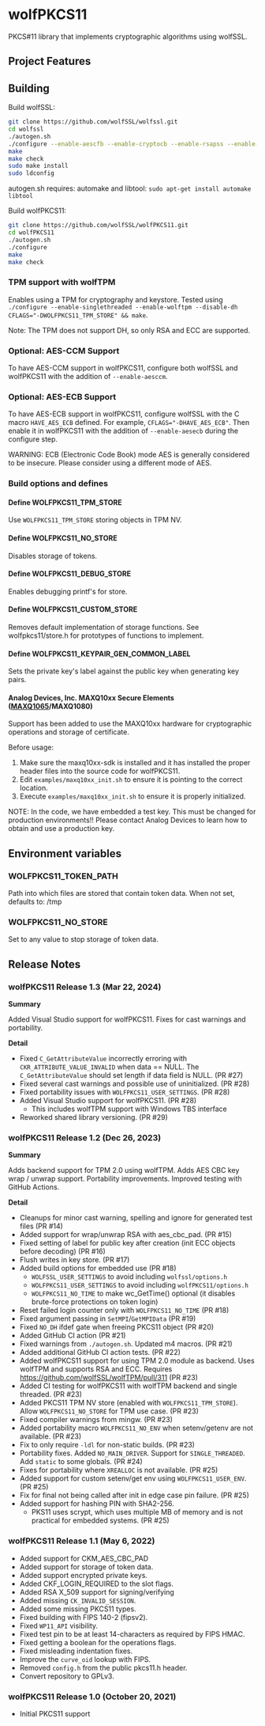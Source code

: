# wolfPKCS11

PKCS#11 library that implements cryptographic algorithms using wolfSSL.


## Project Features

## Building

Build wolfSSL:

```sh
git clone https://github.com/wolfSSL/wolfssl.git
cd wolfssl
./autogen.sh
./configure --enable-aescfb --enable-cryptocb --enable-rsapss --enable-keygen --enable-pwdbased --enable-scrypt C_EXTRA_FLAGS="-DWOLFSSL_PUBLIC_MP -DWC_RSA_DIRECT -DHAVE_AES_ECB -DHAVE_AES_KEYWRAP"
make
make check
sudo make install
sudo ldconfig
```

autogen.sh requires: automake and libtool: `sudo apt-get install automake libtool`

Build wolfPKCS11:

```sh
git clone https://github.com/wolfSSL/wolfPKCS11.git
cd wolfPKCS11
./autogen.sh
./configure
make
make check
```
### TPM support with wolfTPM

Enables using a TPM for cryptography and keystore.
Tested using `./configure --enable-singlethreaded --enable-wolftpm --disable-dh CFLAGS="-DWOLFPKCS11_TPM_STORE" && make`.

Note: The TPM does not support DH, so only RSA and ECC are supported.

### Optional: AES-CCM Support

To have AES-CCM support in wolfPKCS11, configure both wolfSSL and wolfPKCS11
with the addition of `--enable-aesccm`.

### Optional: AES-ECB Support

To have AES-ECB support in wolfPKCS11, configure wolfSSL with the C macro
`HAVE_AES_ECB` defined. For example, `CFLAGS="-DHAVE_AES_ECB"`. Then
enable it in wolfPKCS11 with the addition of `--enable-aesecb` during the
configure step.

WARNING: ECB (Electronic Code Book) mode AES is generally considered to be
insecure. Please consider using a different mode of AES.

### Build options and defines

#### Define WOLFPKCS11_TPM_STORE

Use `WOLFPKCS11_TPM_STORE` storing objects in TPM NV.

#### Define WOLFPKCS11_NO_STORE

Disables storage of tokens.

#### Define WOLFPKCS11_DEBUG_STORE

Enables debugging printf's for store.

#### Define WOLFPKCS11_CUSTOM_STORE

Removes default implementation of storage functions.
See wolfpkcs11/store.h for prototypes of functions to implement.

#### Define WOLFPKCS11_KEYPAIR_GEN_COMMON_LABEL

Sets the private key's label against the public key when generating key pairs.

#### Analog Devices, Inc. MAXQ10xx Secure Elements ([MAXQ1065](https://www.analog.com/en/products/maxq1065.html)/MAXQ1080)

Support has been added to use the MAXQ10xx hardware for cryptographic operations
and storage of certificate.


Before usage:
1. Make sure the maxq10xx-sdk is installed and it has installed the proper
   header files into the source code for wolfPKCS11.
2. Edit `examples/maxq10xx_init.sh` to ensure it is pointing to the correct
   location.
3. Execute `examples/maxq10xx_init.sh` to ensure it is properly initialized.

NOTE: In the code, we have embedded a test key. This must be changed for
      production environments!! Please contact Analog Devices to learn how to
      obtain and use a production key.

## Environment variables

### WOLFPKCS11_TOKEN_PATH

Path into which files are stored that contain token data.
When not set, defaults to: /tmp

### WOLFPKCS11_NO_STORE

Set to any value to stop storage of token data.


## Release Notes

### wolfPKCS11 Release 1.3 (Mar 22, 2024)

**Summary**

Added Visual Studio support for wolfPKCS11. Fixes for cast warnings and portability.

**Detail**

* Fixed `C_GetAttributeValue` incorrectly erroring with `CKR_ATTRIBUTE_VALUE_INVALID` when data == NULL. The `C_GetAttributeValue` should set length if data field is NULL. (PR #27)
* Fixed several cast warnings and possible use of uninitialized. (PR #28)
* Fixed portability issues with `WOLFPKCS11_USER_SETTINGS`. (PR #28)
* Added Visual Studio support for wolfPKCS11. (PR #28)
  - This includes wolfTPM support with Windows TBS interface
* Reworked shared library versioning. (PR #29)


### wolfPKCS11 Release 1.2 (Dec 26, 2023)

**Summary**

Adds backend support for TPM 2.0 using wolfTPM. Adds AES CBC key wrap / unwrap support. Portability improvements. Improved testing with GitHub Actions.

**Detail**

* Cleanups for minor cast warning, spelling and ignore for generated test files (PR #14)
* Added support for wrap/unwrap RSA with aes_cbc_pad. (PR #15)
* Fixed setting of label for public key after creation (init ECC objects before decoding) (PR #16)
* Flush writes in key store. (PR #17)
* Added build options for embedded use (PR #18)
  - `WOLFSSL_USER_SETTINGS` to avoid including `wolfssl/options.h`
  - `WOLFPKCS11_USER_SETTINGS` to avoid including `wolfPKCS11/options.h`
  - `WOLFPKCS11_NO_TIME` to make wc_GetTime() optional (it disables brute-force protections on token login)
* Reset failed login counter only with `WOLFPKCS11_NO_TIME` (PR #18)
* Fixed argument passing in `SetMPI`/`GetMPIData` (PR #19)
* Fixed `NO_DH` ifdef gate when freeing PKCS11 object (PR #20)
* Added GitHub CI action (PR #21)
* Fixed warnings from `./autogen.sh`. Updated m4 macros. (PR #21)
* Added additional GitHub CI action tests. (PR #22)
* Added wolfPKCS11 support for using TPM 2.0 module as backend. Uses wolfTPM and supports RSA and ECC. Requires https://github.com/wolfSSL/wolfTPM/pull/311 (PR #23)
* Added CI testing for wolfPKCS11 with wolfTPM backend and single threaded. (PR #23)
* Added PKCS11 TPM NV store (enabled with `WOLFPKCS11_TPM_STORE`). Allow `WOLFPKCS11_NO_STORE` for TPM use case. (PR #23)
* Fixed compiler warnings from mingw. (PR #23)
* Added portability macro `WOLFPKCS11_NO_ENV` when setenv/getenv are not available. (PR #23)
* Fix to only require `-ldl` for non-static builds. (PR #23)
* Portability fixes. Added `NO_MAIN_DRIVER`. Support for `SINGLE_THREADED`. Add `static` to some globals. (PR #24)
* Fixes for portability where `XREALLOC` is not available. (PR #25)
* Added support for custom setenv/get env using `WOLFPKCS11_USER_ENV`. (PR #25)
* Fix for final not being called after init in edge case pin failure. (PR #25)
* Added support for hashing PIN with SHA2-256.
  - PKS11 uses scrypt, which uses multiple MB of memory and is not practical for embedded systems. (PR #25)

### wolfPKCS11 Release 1.1 (May 6, 2022)

* Added support for CKM_AES_CBC_PAD
* Added support for storage of token data.
* Added support encrypted private keys.
* Added CKF_LOGIN_REQUIRED to the slot flags.
* Added RSA X_509 support for signing/verifying
* Added missing `CK_INVALID_SESSION`.
* Added some missing PKCS11 types.
* Fixed building with FIPS 140-2 (fipsv2).
* Fixed `WP11_API` visibility.
* Fixed test pin to be at least 14-characters as required by FIPS HMAC.
* Fixed getting a boolean for the operations flags.
* Fixed misleading indentation fixes.
* Improve the `curve_oid` lookup with FIPS.
* Removed `config.h` from the public pkcs11.h header.
* Convert repository to GPLv3.

### wolfPKCS11 Release 1.0 (October 20, 2021)

* Initial PKCS11 support

